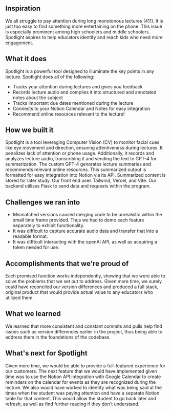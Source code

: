 ## Inspiration
We all struggle to pay attention during long monotonous lectures (411). It is just too easy to find something more entertaining on the phone. This issue is especially prominent among high schoolers and middle schoolers. Spotlight aspires to help educators identify and reach kids who need more engagement. 
## What it does
Spotlight is a powerful tool designed to illuminate the key points in any lecture. Spotlight does all of the following:
- Tracks your attention during lectures and gives you feedback
- Records lecture audio and compiles it into structured and annotated notes about the subject
- Tracks important due dates mentioned during the lecture
- Connects to your Notion Calendar and Notes for easy integration
- Recommend online resources relevant to the lecture!
## How we built it
Spotlight is a tool leveraging Computer Vision (CV) to monitor facial cues like eye movement and direction, ensuring attentiveness during lectures. It penalizes lack of attention or phone usage. Additionally, it records and analyzes lecture audio, transcribing it and sending the text to GPT-4 for summarization. The custom GPT-4 generates lecture summaries and recommends relevant online resources. This summarized output is formatted for easy integration into Notion via its API. Summarized content is stored for later study. Our front end uses Tailwind, Vercel, and Vite. Our backend utilizes Flask to send data and requests within the program. 
## Challenges we ran into
- Mismatched versions caused merging code to be unrealistic within the small time frame provided. Thus we had to demo each feature separately to exhibit functionality. 
- It was difficult to capture accurate audio data and transfer that into a readable format. 
- It was difficult interacting with the openAI API, as well as acquiring a token needed for use. 
## Accomplishments that we're proud of
Each promised function works independently, showing that we were able to solve the problems that we set out to address. Given more time, we surely could have reconciled our version differences and produced a full stack, original product that would provide actual value to any educators who utilized them. 
## What we learned
We learned that more consistent and constant commits and pulls help find issues such as version differences earlier in the project, thus being able to address them in the foundations of the codebase. 
## What's next for Spotlight
Given more time, we would be able to provide a full-featured experience for our customers. The next feature that we would have implemented given time was to use the Notion API integration with Google Calendar to create reminders on the calendar for events as they are recognized during the lecture. We also would have worked to identify what was being said at the times when the student was paying attention and have a separate Notion table for that content. This would allow the student to go back later and refresh, as well as find further reading if they don't understand. 
